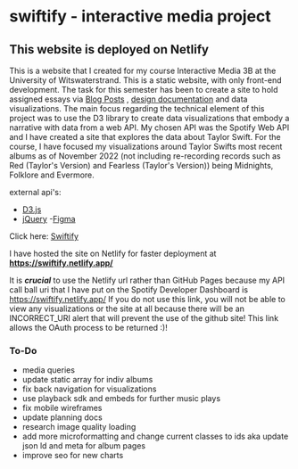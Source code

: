 # swiftify - interactive media project


## This website is deployed on Netlify

This is a website that I created for my course Interactive Media 3B at the University of Witswaterstrand. This is a static website, with only front-end development. The task for this semester has been to create a site to hold assigned essays via [Blog Posts](https://swiftify.netlify.app/pages/blog.html) , [design documentation](https://swiftify.netlify.app/pages/design.html) and data visualizations. The main focus regarding the technical element of this project was to use the D3 library to create data visualizations that embody a narrative with data from a web API. My chosen API was the Spotify Web API and I have created a site that explores the data about Taylor Swift. For the course, I have focused my visualizations around Taylor Swifts most recent albums as of November 2022 (not including re-recording records such as Red (Taylor's Version) and Fearless (Taylor's Version)) being Midnights, Folklore and Evermore.

external api's:
- [D3.js](https://d3js.org/)
- [jQuery](https://jquery.com/)
-[Figma](https://www.figma.com/file/nXSbUGQVQb5hufBDDgLNSY/Swiftify?node-id=0%3A1)


Click here: [Swiftify](https://swiftify.netlify.app/)

I have hosted the site on Netlify for faster deployment  at **https://swiftify.netlify.app/** 

It is ***crucial*** to use the Netlify url rather than GitHub Pages because my API call ball uri that I have put on the Spotify Developer Dashboard is https://swiftify.netlify.app/ 
If you do not use this link, you will not be able to view any visualizations or the site at all because there will be an INCORRECT_URI alert that will prevent the use of the 
github site! This link allows the OAuth process to be returned :)!


### To-Do 
- media queries 
- update static array for indiv albums 
- fix back navigation for visualizations 
- use playback sdk and embeds for further music plays 
- fix mobile wireframes 
- update planning docs
- research image quality loading 
- add more microformatting and change current classes to ids aka update json ld and meta for album pages 
- improve seo for new charts 




